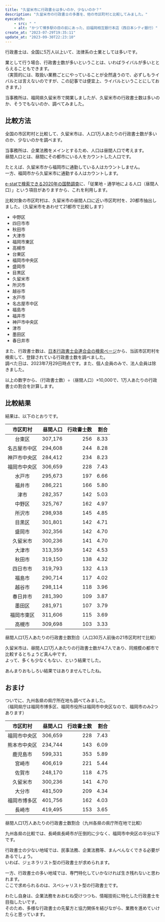 ```yaml
---
title: "久留米市に行政書士は多いのか、少ないのか？"
description: "久留米市の行政書士の多寡を、他の市区町村と比較してみました。"
eyecatch: 
    - src: " "
    - alt: "かつて博多駅の目の前にあった、旧福岡相互銀行本店（西日本シティ銀行）"
create_at: "2023-07-29T19:35:11"
update_at: "2023-09-30T22:23:10"
---
```


行政書士は、全国に5万人以上いて、法律系の士業としては多いです。

業として行う場合、行政書士数が多いということは、いわばライバルが多いととらえることもできます。  
（実質的には、取扱い業務ごとにやっていることが全然違うので、必ずしもライバルとは言えないのですが、この記事では便宜上、ライバルということにしておきます。）

当事務所は、福岡県久留米市で開業しましたが、久留米市の行政書士数は多いのか、そうでもないのか、調べてみました。

## 比較方法

全国の市区町村と比較して、久留米市は、人口1万人あたりの行政書士数が多いのか、少ないのかを調べます。

当事務所は、企業法務をメインとするため、人口は昼間人口で考えます。  
昼間人口とは、昼間にその都市にいる人をカウントした人口です。  

たとえば、久留米市から福岡市に通勤している人はカウントしません。  
一方、福岡市から久留米市に通勤する人はカウントします。

[e-statで検索できる2020年の国勢調査](https://www.e-stat.go.jp/statistics/00200521)に、「従業地・通学地による人口（昼間人口）」という項目がありますから、これを利用します。

比較対象の市区町村は、久留米市の昼間人口に近い市区町村を、20都市抽出しました。（久留米市をあわせて21都市で比較します）

- 中野区
- 四日市市
- 秋田市
- 大津市
- 福岡市東区
- 高槻市
- 台東区
- 福岡市中央区
- 盛岡市
- 目黒区
- 久留米市
- 所沢市
- 越谷市
- 水戸市
- 名古屋市中区
- 福島市
- 福井市
- 神戸市中央区
- 津市
- 墨田区
- 春日井市

また、行政書士数は、[日本行政書士会連合会の検索ページ](https://www.gyosei.or.jp/members-search)から、当該市区町村を検索して、登録されている行政書士数を調べました。  
調べた日は、2023年7月29日時点です。また、個人会員のみで、法人会員は除きました。

以上の数字から、（行政書士数）÷（昼間人口）×10,000で、1万人あたりの行政書士の割合を計算します。

## 比較結果

結果は、以下のとおりです。

| 市区町村 | 昼間人口 | 行政書士数 | 割合 |
|:--:|--:|--:|--:|
|台東区 | 307,176 | 256 | 8.33 |
| 名古屋市中区 | 294,608 | 244 | 8.28 |
| 神戸市中央区 | 284,412 | 234 | 8.23 |
| 福岡市中央区 | 306,659 | 228 | 7.43 |
| 水戸市 | 295,673 | 197 | 6.66 |
| 福井市 | 286,221 | 166 | 5.80 |
| 津市 | 282,357 | 142 | 5.03 |
| 中野区 | 325,767 | 162 | 4.97 |
| 所沢市 | 298,938 | 145 | 4.85 |
| 目黒区 | 301,801 | 142 | 4.71 |
| 盛岡市 | 302,356 | 142 | 4.70 |
| 久留米市 | 300,236 | 141 | 4.70 |
| 大津市 | 313,359 | 142 | 4.53 |
| 秋田市 | 319,150 | 138 | 4.32 |
| 四日市市 | 319,793 | 132 | 4.13 |
| 福島市 | 290,714 | 117 | 4.02 |
| 越谷市 | 298,114 | 118 | 3.96 |
| 春日井市 | 281,390 | 109 | 3.87 |
| 墨田区 | 281,971 | 107 | 3.79 |
| 福岡市東区 | 311,606 | 115 | 3.69 |
| 高槻市 | 309,698 | 103 | 3.33 |

昼間人口1万人あたりの行政書士数割合（人口30万人前後の21市区町村で比較）

久留米市は、昼間人口1万人あたりの行政書士数が4.7人であり、同規模の都市で比較するとちょうど真ん中です。  
よって、多くも少なくもない、という結果でした。

あんまりおもしろい結果ではありませんでしたね。

## おまけ

ついでに、九州各県の県庁所在地も調べてみました。  
（福岡県庁は福岡市博多区、福岡市役所は福岡市中央区なので、福岡市のみ2つあります）

| 市区町村 | 昼間人口 | 行政書士数 | 割合 |
|:--:|--:|--:|--:|
| 福岡市中央区 | 306,659 | 228 | 7.43 |
| 熊本市中央区 | 234,744 | 143 | 6.09 |
| 鹿児島市 | 599,331 | 353 | 5.89 |
| 宮崎市 | 406,619 | 221 | 5.44 |
| 佐賀市 | 248,170 | 118 | 4.75 |
| 久留米市 | 300,236 | 141 | 4.70 |
| 大分市 | 481,509 | 209 | 4.34 |
| 福岡市博多区 | 401,756 | 162 | 4.03 |
| 長崎市 | 419,495 | 153 | 3.65 |

昼間人口1万人あたりの行政書士数割合（九州各県の県庁所在地で比較）

九州各県の比較では、長崎県長崎市が圧倒的に少なく、福岡市中央区の半分以下です。

行政書士の少ない地域では、民事法務、企業法務等、まんべんなくできる必要があるでしょう。  
いわば、ジェネラリスト型の行政書士が求められます。

一方、行政書士の多い地域では、専門特化していかなければ生き残れないと思われます。  
ここで求められるのは、スペシャリスト型の行政書士です。

わたし自身は、企業法務をおおむね受けつつも、情報技術に特化した行政書士を目指したいです。  
そのため、多様な行政書士の先輩方と協力関係を結びながら、業務を進めていけたらと思っています。
